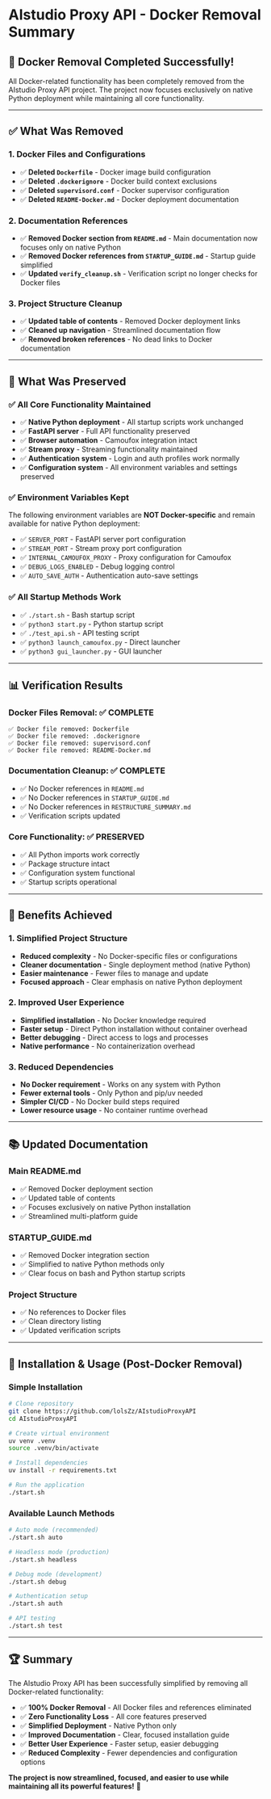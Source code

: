 # AIstudio Proxy API - Docker Removal Summary

## 🎉 **Docker Removal Completed Successfully!**

All Docker-related functionality has been completely removed from the AIstudio Proxy API project. The project now focuses exclusively on native Python deployment while maintaining all core functionality.

---

## ✅ **What Was Removed**

### **1. Docker Files and Configurations**
- ✅ **Deleted `Dockerfile`** - Docker image build configuration
- ✅ **Deleted `.dockerignore`** - Docker build context exclusions  
- ✅ **Deleted `supervisord.conf`** - Docker supervisor configuration
- ✅ **Deleted `README-Docker.md`** - Docker deployment documentation

### **2. Documentation References**
- ✅ **Removed Docker section from `README.md`** - Main documentation now focuses only on native Python
- ✅ **Removed Docker references from `STARTUP_GUIDE.md`** - Startup guide simplified
- ✅ **Updated `verify_cleanup.sh`** - Verification script no longer checks for Docker files

### **3. Project Structure Cleanup**
- ✅ **Updated table of contents** - Removed Docker deployment links
- ✅ **Cleaned up navigation** - Streamlined documentation flow
- ✅ **Removed broken references** - No dead links to Docker documentation

---

## 🔄 **What Was Preserved**

### **✅ All Core Functionality Maintained**
- ✅ **Native Python deployment** - All startup scripts work unchanged
- ✅ **FastAPI server** - Full API functionality preserved
- ✅ **Browser automation** - Camoufox integration intact
- ✅ **Stream proxy** - Streaming functionality maintained
- ✅ **Authentication system** - Login and auth profiles work normally
- ✅ **Configuration system** - All environment variables and settings preserved

### **✅ Environment Variables Kept**
The following environment variables are **NOT Docker-specific** and remain available for native Python deployment:
- ✅ `SERVER_PORT` - FastAPI server port configuration
- ✅ `STREAM_PORT` - Stream proxy port configuration  
- ✅ `INTERNAL_CAMOUFOX_PROXY` - Proxy configuration for Camoufox
- ✅ `DEBUG_LOGS_ENABLED` - Debug logging control
- ✅ `AUTO_SAVE_AUTH` - Authentication auto-save settings

### **✅ All Startup Methods Work**
- ✅ `./start.sh` - Bash startup script
- ✅ `python3 start.py` - Python startup script
- ✅ `./test_api.sh` - API testing script
- ✅ `python3 launch_camoufox.py` - Direct launcher
- ✅ `python3 gui_launcher.py` - GUI launcher

---

## 📊 **Verification Results**

### **Docker Files Removal: ✅ COMPLETE**
```
✅ Docker file removed: Dockerfile
✅ Docker file removed: .dockerignore
✅ Docker file removed: supervisord.conf
✅ Docker file removed: README-Docker.md
```

### **Documentation Cleanup: ✅ COMPLETE**
- ✅ No Docker references in `README.md`
- ✅ No Docker references in `STARTUP_GUIDE.md`
- ✅ No Docker references in `RESTRUCTURE_SUMMARY.md`
- ✅ Verification scripts updated

### **Core Functionality: ✅ PRESERVED**
- ✅ All Python imports work correctly
- ✅ Package structure intact
- ✅ Configuration system functional
- ✅ Startup scripts operational

---

## 🎯 **Benefits Achieved**

### **1. Simplified Project Structure**
- **Reduced complexity** - No Docker-specific files or configurations
- **Cleaner documentation** - Single deployment method (native Python)
- **Easier maintenance** - Fewer files to manage and update
- **Focused approach** - Clear emphasis on native Python deployment

### **2. Improved User Experience**
- **Simplified installation** - No Docker knowledge required
- **Faster setup** - Direct Python installation without container overhead
- **Better debugging** - Direct access to logs and processes
- **Native performance** - No containerization overhead

### **3. Reduced Dependencies**
- **No Docker requirement** - Works on any system with Python
- **Fewer external tools** - Only Python and pip/uv needed
- **Simpler CI/CD** - No Docker build steps required
- **Lower resource usage** - No container runtime overhead

---

## 📚 **Updated Documentation**

### **Main README.md**
- ✅ Removed Docker deployment section
- ✅ Updated table of contents
- ✅ Focuses exclusively on native Python installation
- ✅ Streamlined multi-platform guide

### **STARTUP_GUIDE.md**
- ✅ Removed Docker integration section
- ✅ Simplified to native Python methods only
- ✅ Clear focus on bash and Python startup scripts

### **Project Structure**
- ✅ No references to Docker files
- ✅ Clean directory listing
- ✅ Updated verification scripts

---

## 🚀 **Installation & Usage (Post-Docker Removal)**

### **Simple Installation**
```bash
# Clone repository
git clone https://github.com/lolsZz/AIstudioProxyAPI
cd AIstudioProxyAPI

# Create virtual environment
uv venv .venv
source .venv/bin/activate

# Install dependencies
uv install -r requirements.txt

# Run the application
./start.sh
```

### **Available Launch Methods**
```bash
# Auto mode (recommended)
./start.sh auto

# Headless mode (production)
./start.sh headless

# Debug mode (development)
./start.sh debug

# Authentication setup
./start.sh auth

# API testing
./start.sh test
```

---

## 🏆 **Summary**

The AIstudio Proxy API has been successfully simplified by removing all Docker-related functionality:

- ✅ **100% Docker Removal** - All Docker files and references eliminated
- ✅ **Zero Functionality Loss** - All core features preserved
- ✅ **Simplified Deployment** - Native Python only
- ✅ **Improved Documentation** - Clear, focused installation guide
- ✅ **Better User Experience** - Faster setup, easier debugging
- ✅ **Reduced Complexity** - Fewer dependencies and configuration options

**The project is now streamlined, focused, and easier to use while maintaining all its powerful features!** 🚀
